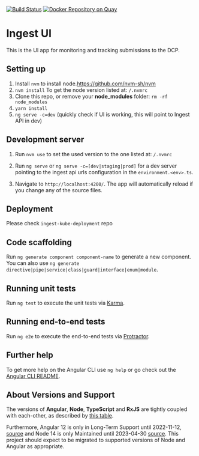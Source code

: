 [![Build Status](https://travis-ci.org/HumanCellAtlas/ingest-ui.svg?branch=master)](https://travis-ci.org/HumanCellAtlas/ingest-ui)
[![Docker Repository on Quay](https://quay.io/repository/humancellatlas/ingest-ui/status "Docker Repository on Quay")](https://quay.io/repository/humancellatlas/ingest-ui)

# Ingest UI

This is the UI app for monitoring and tracking submissions to the DCP. 

## Setting up
1. Install `nvm` to install node.https://github.com/nvm-sh/nvm
1. `nvm install` To get the node version listed at: `/.nvmrc`
1. Clone this repo, or remove your **node_modules** folder: `rm -rf node_modules`
1. `yarn install`
1. `ng serve -c=dev` (quickly check if UI is working, this will point to Ingest API in dev)

## Development server
1. Run `nvm use` to set the used version to the one listed at: `/.nvmrc`

1. Run `ng serve` or `ng serve -c=[dev|staging|prod]` for a dev server pointing to the ingest api urls configuration in the `environment.<env>.ts`. 

1. Navigate to `http://localhost:4200/`. The app will automatically reload if you change any of the source files.

## Deployment
Please check `ingest-kube-deployment` repo

## Code scaffolding

Run `ng generate component component-name` to generate a new component. You can also use `ng generate directive|pipe|service|class|guard|interface|enum|module`.

## Running unit tests

Run `ng test` to execute the unit tests via [Karma](https://karma-runner.github.io).

## Running end-to-end tests

Run `ng e2e` to execute the end-to-end tests via [Protractor](http://www.protractortest.org/).

## Further help

To get more help on the Angular CLI use `ng help` or go check out the [Angular CLI README](https://github.com/angular/angular-cli/blob/master/README.md).

## About Versions and Support
The versions of **Angular**, **Node**, **TypeScript** and **RxJS** are tightly coupled with each-other, as described by [this table](https://gist.github.com/LayZeeDK/c822cc812f75bb07b7c55d07ba2719b3).

Furthermore, Angular 12 is only in Long-Term Support until 2022-11-12, [source](https://angular.io/guide/releases#support-policy-and-schedule) and Node 14 is only Maintained until 2023-04-30 [source](https://github.com/nodejs/Release#nodejs-release-working-group). This project should expect to be migrated to supported versions of Node and Angular as appropriate.
